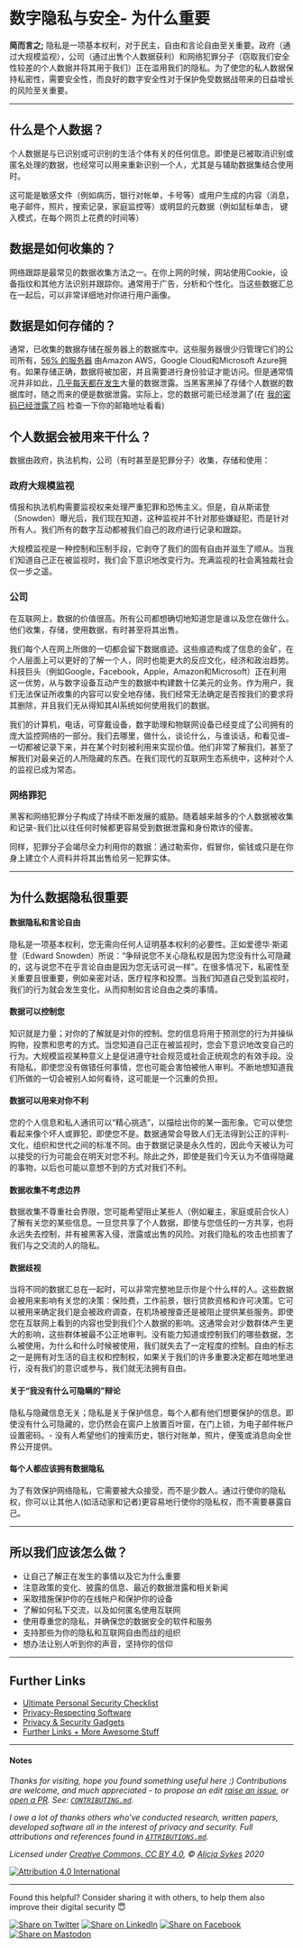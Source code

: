 # 数字隐私与安全- 为什么重要


**简而言之;** 隐私是一项基本权利，对于民主，自由和言论自由至关重要。政府（通过大规模监视），公司（通过出售个人数据获利）和网络犯罪分子（窃取我们安全性较差的个人数据并将其用于我们）正在滥用我们的隐私。为了使您的私人数据保持私密性，需要安全性，而良好的数字安全性对于保护免受数据战带来的日益增长的风险至关重要。

----

## 什么是个人数据？
个人数据是与已识别或可识别的生活个体有关的任何信息。即使是已被取消识别或匿名处理的数据，也经常可以用来重新识别一个人，尤其是与辅助数据集结合使用时。

这可能是敏感文件（例如病历，银行对帐单，卡号等）或用户生成的内容（消息，电子邮件，照片，搜索记录，家庭监控等）或明显的元数据（例如鼠标单击， 键入模式，在每个网页上花费的时间等）

## 数据是如何收集的？
网络跟踪是最常见的数据收集方法之一。在你上网的时候，网站使用Cookie，设备指纹和其他方法识别并跟踪你。通常用于广告，分析和个性化。当这些数据汇总在一起后，可以非常详细地对你进行用户画像。

## 数据是如何存储的？
通常，已收集的数据存储在服务器上的数据库中。这些服务器很少归管理它们的公司所有，[56% 的服务器](https://www.canalys.com/newsroom/global-cloud-market-Q3-2019) 由Amazon AWS，Google Cloud和Microsoft Azure拥有。如果存储正确，数据将被加密，并且需要进行身份验证才能访问。但是通常情况并非如此，[几乎每天都在发生](https://selfkey.org/data-breaches-in-2019/)大量的数据泄露。当黑客黑掉了存储个人数据的数据库时，随之而来的便是数据泄露。实际上，您的数据可能已经泄漏了(在 [我的密码已经泄露了吗](https://haveibeenpwned.com) 检查一下你的邮箱地址看看)

## 个人数据会被用来干什么？

数据由政府，执法机构，公司（有时甚至是犯罪分子）收集，存储和使用：

### 政府大规模监视
情报和执法机构需要监视权来处理严重犯罪和恐怖主义。但是，自从斯诺登（Snowden）曝光后，我们现在知道，这种监视并不针对那些嫌疑犯，而是针对所有人。我们所有的数字互动都被我们自己的政府进行记录和跟踪。

大规模监视是一种控制和压制手段，它剥夺了我们的固有自由并滋生了顺从。当我们知道自己正在被监视时，我们会下意识地改变行为。充满监视的社会离独裁社会仅一步之遥。

### 公司
在互联网上，数据的价值很高。所有公司都想确切地知道您是谁以及您在做什么。他们收集，存储，使用数据，有时甚至将其出售。

我们每个人在网上所做的一切都会留下数据痕迹。这些痕迹构成了信息的金矿，在个人层面上可以更好的了解一个人，同时也能更大的反应文化，经济和政治趋势。科技巨头（例如Google，Facebook，Apple，Amazon和Microsoft）正在利用这一优势，从与数字设备互动产生的数据中构建数十亿美元的业务。作为用户，我们无法保证所收集的内容可以安全地存储，我们经常无法确定是否按我们的要求将其删除，并且我们无从得知其AI系统如何使用我们的数据。

我们的计算机，电话，可穿戴设备，数字助理和物联网设备已经变成了公司拥有的庞大监控网络的一部分。我们去哪里，做什么，谈论什么，与谁谈话，和看见谁–一切都被记录下来，并在某个时刻被利用来实现价值。他们非常了解我们，甚至了解我们对最亲近的人所隐藏的东西。在我们现代的互联网生态系统中，这种对个人的监视已成为常态。

### 网络罪犯
黑客和网络犯罪分子构成了持续不断发展的威胁。随着越来越多的个人数据被收集和记录-我们比以往任何时候都更容易受到数据泄露和身份欺诈的侵害。

同样，犯罪分子会竭尽全力利用你的数据：通过勒索你，假冒你，偷钱或只是在你身上建立个人资料并将其出售给另一犯罪实体。

---

## 为什么数据隐私很重要

#### 数据隐私和言论自由
隐私是一项基本权利，您无需向任何人证明基本权利的必要性。正如爱德华·斯诺登（Edward Snowden）所说：“争辩说您不关心隐私权是因为您没有什么可隐藏的，这与说您不在乎言论自由是因为您无话可说一样”。在很多情况下，私密性至关重要且很重要，例如亲密对话，医疗程序和投票。当我们知道自己受到监视时，我们的行为就会发生变化，从而抑制如言论自由之类的事情。

#### 数据可以控制您
知识就是力量；对你的了解就是对你的控制。您的信息将用于预测您的行为并操纵购物，投票和思考的方式。当您知道自己正在被监视时，您会下意识地改变自己的行为。大规模监视某种意义上是促进遵守社会规范或社会正统观念的有效手段。没有隐私，即使您没有做错任何事情，您也可能会害怕被他人审判。不断地想知道我们所做的一切会被别人如何看待，这可能是一个沉重的负担。

#### 数据可以用来对你不利
您的个人信息和私人通讯可以“精心挑选”，以描绘出你的某一面形象。它可以使您看起来像个坏人或罪犯，即使您不是。数据通常会导致人们无法得到公正的评判-文化，组织和世代之间的标准不同。由于数据记录是永久性的，因此今天被认为可以接受的行为可能会在明天对您不利。除此之外，即使是我们今天认为不值得隐藏的事物，以后也可能以意想不到的方式对我们不利。

#### 数据收集不考虑边界
数据收集不尊重社会界限，您可能希望阻止某些人（例如雇主，家庭或前合伙人）了解有关您的某些信息。一旦您共享了个人数据，即使与您信任的一方共享，也将永远失去控制，并有被黑客入侵，泄露或出售的风险。对我们隐私的攻击也损害了我们与之交流的人的隐私。

#### 数据歧视
当将不同的数据汇总在一起时，可以非常完整地显示你是个什么样的人。这些数据会被用来影响有关您的决策：保险费，工作前景，银行贷款资格和许可决策。它可以被用来确定我们是会被政府调查，在机场被搜查还是被阻止提供某些服务。即使您在互联网上看到的内容也受到我们个人数据的影响。这通常会对少数群体产生更大的影响，这些群体被最不公正地审判。没有能力知道或控制我们的哪些数据，怎么被使用，为什么和什么时候被使用，我们就失去了一定程度的控制。自由的标志之一是拥有对生活的自主权和控制权，如果关于我们的许多重要决定都在暗地里进行，没有我们的意识或参与，我们就无法拥有自由。

#### 关于“我没有什么可隐瞒的”辩论
隐私与隐藏信息无关；隐私是关于保护信息，每个人都有他们想要保护的信息。即使没有什么可隐藏的，您仍然会在窗户上放置百叶窗，在门上锁，为电子邮件帐户设置密码。- 没有人希望他们的搜索历史，银行对账单，照片，便笺或消息向全世界公开提供。

#### 每个人都应该拥有数据隐私
为了有效保护网络隐私，它需要被大众接受，而不是少数人。通过行使你的隐私权，你可以让其他人(如活动家和记者)更容易地行使你的隐私权，而不需要暴露自己。

----

## 所以我们应该怎么做？

- 让自己了解正在发生的事情以及它为什么重要
- 注意政策的变化、披露的信息、最近的数据泄露和相关新闻
- 采取措施保护你的在线帐户和保护你的设备
- 了解如何私下交流，以及如何匿名使用互联网
- 使用尊重您的隐私，并确保您的数据安全的软件和服务
- 支持那些为你的隐私和互联网自由而战的组织
- 想办法让别人听到你的声音，坚持你的信仰

----

## Further Links
- [Ultimate Personal Security Checklist](/README.md)
- [Privacy-Respecting Software](/5_Privacy_Respecting_Software.md)
- [Privacy & Security Gadgets](/6_Privacy_and-Security_Gadgets.md)
- [Further Links + More Awesome Stuff](/4_Privacy_And_Security_Links.md)

----

#### Notes

*Thanks for visiting, hope you found something useful here :) Contributions are welcome, and much appreciated - to propose an edit [raise an issue](https://github.com/Lissy93/personal-security-checklist/issues/new/choose), or [open a PR](https://github.com/Lissy93/personal-security-checklist/pull/new/master). See: [`CONTRIBUTING.md`](/.github/CONTRIBUTING.md).*

*I owe a lot of thanks others who've conducted research, written papers, developed software all in the interest of privacy and security. Full attributions and references found in [`ATTRIBUTIONS.md`](/ATTRIBUTIONS.md).*


*Licensed under [Creative Commons, CC BY 4.0](https://creativecommons.org/licenses/by/4.0/), © [Alicia Sykes](https://aliciasykes.com) 2020*

[![Attribution 4.0 International](https://licensebuttons.net/l/by/3.0/88x31.png)](https://github.com/Lissy93/personal-security-checklist/blob/master/LICENSE.md)

----

Found this helpful? Consider sharing it with others, to help them also improve their digital security 😇

[![Share on Twitter](https://img.shields.io/badge/Share-Twitter-17a2f3?style=for-the-badge&logo=Twitter)](http://twitter.com/share?text=Check%20out%20the%20Personal%20Cyber%20Security%20Checklist-%20an%20ultimate%20list%20of%20tips%20for%20protecting%20your%20digital%20security%20and%20privacy%20in%202020%2C%20with%20%40Lissy_Sykes%20%F0%9F%94%90%20%20%F0%9F%9A%80&url=https://github.com/Lissy93/personal-security-checklist)
[![Share on LinkedIn](https://img.shields.io/badge/Share-LinkedIn-0077b5?style=for-the-badge&logo=LinkedIn)](
http://www.linkedin.com/shareArticle?mini=true&url=https://github.com/Lissy93/personal-security-checklist&title=The%20Ultimate%20Personal%20Cyber%20Security%20Checklist&summary=%F0%9F%94%92%20A%20curated%20list%20of%20100%2B%20tips%20for%20protecting%20digital%20security%20and%20privacy%20in%202020&source=https://github.com/Lissy93)
[![Share on Facebook](https://img.shields.io/badge/Share-Facebook-4267b2?style=for-the-badge&logo=Facebook)](https://www.linkedin.com/shareArticle?mini=true&url=https%3A//github.com/Lissy93/personal-security-checklist&title=The%20Ultimate%20Personal%20Cyber%20Security%20Checklist&summary=%F0%9F%94%92%20A%20curated%20list%20of%20100%2B%20tips%20for%20protecting%20digital%20security%20and%20privacy%20in%202020&source=)
[![Share on Mastodon](https://img.shields.io/badge/Share-Mastodon-56a7e1?style=for-the-badge&logo=Mastodon)](https://mastodon.social/web/statuses/new?text=Check%20out%20the%20Ultimate%20Personal%20Cyber%20Security%20Checklist%20by%20%40Lissy93%20on%20%23GitHub%20%20%F0%9F%94%90%20%E2%9C%A8)
